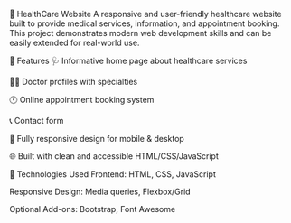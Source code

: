 🏥 HealthCare Website
A responsive and user-friendly healthcare website built to provide medical services, information, and appointment booking. This project demonstrates modern web development skills and can be easily extended for real-world use.


📌 Features
🩺 Informative home page about healthcare services

👨‍⚕️ Doctor profiles with specialties

🕐 Online appointment booking system

📞 Contact form

📱 Fully responsive design for mobile & desktop

🌐 Built with clean and accessible HTML/CSS/JavaScript

🚀 Technologies Used
Frontend: HTML, CSS, JavaScript

Responsive Design: Media queries, Flexbox/Grid

Optional Add-ons: Bootstrap, Font Awesome
